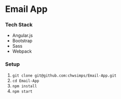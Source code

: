 # Email App

### Tech Stack
* Angular.js
* Bootstrap
* Sass
* Webpack

### Setup
1. `git clone git@github.com:chwsimps/Email-App.git`
2. `cd Email-App`
3. `npm install`
4. `npm start`
